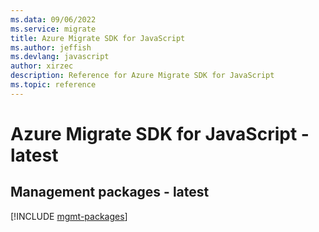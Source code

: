 ```yaml
---
ms.data: 09/06/2022
ms.service: migrate
title: Azure Migrate SDK for JavaScript
ms.author: jeffish
ms.devlang: javascript
author: xirzec
description: Reference for Azure Migrate SDK for JavaScript
ms.topic: reference
---
```

# Azure Migrate SDK for JavaScript - latest

## Management packages - latest
[!INCLUDE [mgmt-packages](migrate-mgmt-index.md)]